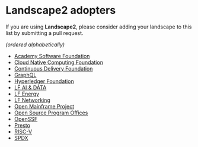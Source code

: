 # Landscape2 adopters

If you are using **Landscape2**, please consider adding your landscape to this list by submitting a pull request.

*(ordered alphabetically)*

- [Academy Software Foundation](https://aswf.landscape2.io)
- [Cloud Native Computing Foundation](https://landscape.cncf.io)
- [Continuous Delivery Foundation](https://cdf.landscape2.io)
- [GraphQL](https://graphql.landscape2.io)
- [Hyperledger Foundation](https://dlt.landscape2.io)
- [LF AI & DATA](https://lfai.landscape2.io)
- [LF Energy](https://lfenergy.landscape2.io)
- [LF Networking](https://lfnetworking.landscape2.io)
- [Open Mainframe Project](https://omp.landscape2.io)
- [Open Source Program Offices](https://ospo.landscape2.io)
- [OpenSSF](https://openssf.landscape2.io)
- [Presto](https://presto.landscape2.io)
- [RISC-V](https://riscv.landscape2.io)
- [SPDX](https://spdx.landscape2.io)
